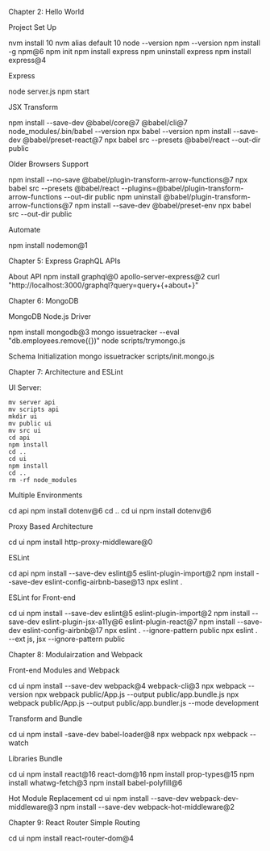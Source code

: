 
Chapter 2: Hello World

Project Set Up

  nvm install 10
  nvm alias default 10
  node --version
  npm --version
  npm install -g npm@6
  npm init
  npm install express
  npm uninstall express
  npm install express@4

Express

  node server.js
  npm start

JSX Transform

  npm install --save-dev @babel/core@7 @babel/cli@7
  node_modules/.bin/babel --version
  npx babel --version
  npm install --save-dev @babel/preset-react@7
  npx babel src --presets @babel/react --out-dir public

Older Browsers Support

  npm install --no-save @babel/plugin-transform-arrow-functions@7
  npx babel src --presets @babel/react --plugins=@babel/plugin-transform-arrow-functions --out-dir public
  npm uninstall @babel/plugin-transform-arrow-functions@7
  npm install --save-dev @babel/preset-env
  npx babel src --out-dir public

Automate

  npm install nodemon@1

Chapter 5: Express GraphQL APIs

About API
  npm install graphql@0 apollo-server-express@2
  curl "http://localhost:3000/graphql?query=query+\{+about+\}"


Chapter 6: MongoDB

  MongoDB Node.js Driver

  npm install mongodb@3
  mongo issuetracker --eval "db.employees.remove({})"
  node scripts/trymongo.js

  Schema Initialization
    mongo issuetracker scripts/init.mongo.js

Chapter 7: Architecture and ESLint

  UI Server:

    mv server api
    mv scripts api
    mkdir ui
    mv public ui
    mv src ui
    cd api
    npm install
    cd ..
    cd ui
    npm install
    cd ..
    rm -rf node_modules

Multiple Environments

  cd api
  npm install dotenv@6
  cd ..
  cd ui
  npm install dotenv@6

Proxy Based Architecture

  cd ui
  npm install http-proxy-middleware@0

ESLint

  cd api
  npm install --save-dev eslint@5 eslint-plugin-import@2
  npm install --save-dev eslint-config-airbnb-base@13
  npx eslint .

ESLint for Front-end

  cd ui
  npm install --save-dev eslint@5 eslint-plugin-import@2
  npm install --save-dev eslint-plugin-jsx-a11y@6 eslint-plugin-react@7
  npm install --save-dev eslint-config-airbnb@17
  npx eslint . --ignore-pattern public
  npx eslint . --ext js, jsx --ignore-pattern public

Chapter 8: Modulairzation and Webpack

Front-end Modules and Webpack

  cd ui
  npm install --save-dev webpack@4 webpack-cli@3
  npx webpack --version
  npx webpack public/App.js --output public/app.bundle.js
  npx webpack public/App.js --output public/app.bundler.js --mode development

Transform and Bundle

  cd ui
  npm install -save-dev babel-loader@8
  npx webpack
  npx webpack --watch

Libraries Bundle

  cd ui
  npm install react@16 react-dom@16
  npm install prop-types@15
  npm install whatwg-fetch@3
  npm install babel-polyfill@6

Hot Module Replacement
cd ui
npm install --save-dev webpack-dev-middleware@3
npm install --save-dev webpack-hot-middleware@2

Chapter 9: React Router
Simple Routing

  cd ui
  npm install react-router-dom@4
